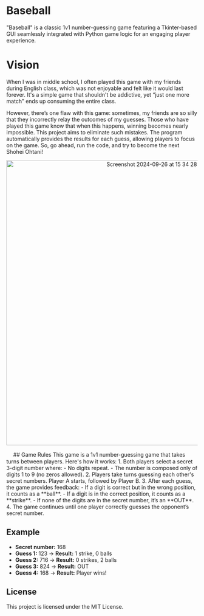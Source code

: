 # Baseball 
"Baseball" is a classic 1v1 number-guessing game featuring a Tkinter-based GUI seamlessly integrated with Python game logic for an engaging player experience.

# Vision 
When I was in middle school, I often played this game with my friends during English class, which was not enjoyable and felt like it would last forever. It's a simple game that shouldn't be addictive, yet “just one more match” ends up consuming the entire class.

However, there’s one flaw with this game: sometimes, my friends are so silly that they incorrectly relay the outcomes of my guesses. Those who have played this game know that when this happens, winning becomes nearly impossible. This project aims to eliminate such mistakes. The program automatically provides the results for each guess, allowing players to focus on the game. So, go ahead, run the code, and try to become the next Shohei Ohtani!

<p align="center">
<img width="750" alt="Screenshot 2024-09-26 at 15 34 28" src="https://github.com/user-attachments/assets/bddb5704-dd2b-4096-b8bd-e274cdb47585">
</p>
　
## Game Rules
This game is a 1v1 number-guessing game that takes turns between players. 
Here's how it works:  
1. Both players select a secret 3-digit number where:
    - No digits repeat.
    - The number is composed only of digits 1 to 9 (no zeros allowed).
2. Players take turns guessing each other's secret numbers. Player A starts, followed by Player B.
3. After each guess, the game provides feedback:  
    - If a digit is correct but in the wrong position, it counts as a **ball**.  
    - If a digit is in the correct position, it counts as a **strike**.  
    - If none of the digits are in the secret number, it’s an **OUT**.  
4. The game continues until one player correctly guesses the opponent’s secret number.

## Example  
- **Secret number:** 168  
- **Guess 1:** 123 -> **Result:** 1 strike, 0 balls  
- **Guess 2:** 716 -> **Result:** 0 strikes, 2 balls  
- **Guess 3:** 824 -> **Result:** OUT  
- **Guess 4:** 168 -> **Result:** Player wins!

## License  
This project is licensed under the MIT License.
